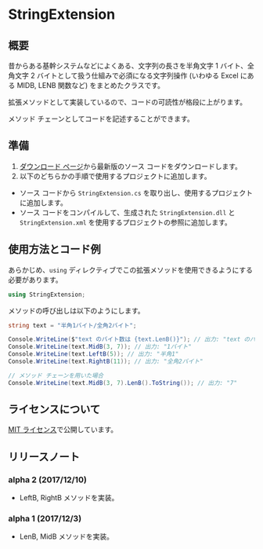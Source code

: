 # StringExtension

## 概要

昔からある基幹システムなどによくある、文字列の長さを半角文字 1 バイト、全角文字 2 バイトとして扱う仕組みで必須になる文字列操作 (いわゆる Excel にある MIDB, LENB 関数など) をまとめたクラスです。

拡張メソッドとして実装しているので、コードの可読性が格段に上がります。

メソッド チェーンとしてコードを記述することができます。

## 準備

1. [ダウンロード ページ](https://github.com/TanaUmbreon/StringExtension/releases)から最新版のソース コードをダウンロードします。
1. 以下のどちらかの手順で使用するプロジェクトに追加します。

* ソース コードから `StringExtension.cs` を取り出し、使用するプロジェクトに追加します。
* ソース コードをコンパイルして、生成された `StringExtension.dll` と `StringExtension.xml` を使用するプロジェクトの参照に追加します。

## 使用方法とコード例

あらかじめ、`using` ディレクティブでこの拡張メソッドを使用できるようにする必要があります。

```cs
using StringExtension;
```

メソッドの呼び出しは以下のようにします。

```cs
string text = "半角1バイト/全角2バイト";

Console.WriteLine($"text のバイト数は {text.LenB()}"); // 出力: "text のバイト数は 23"
Console.WriteLine(text.MidB(3, 7)); // 出力: "1バイト"
Console.WriteLine(text.LeftB(5)); // 出力: "半角1"
Console.WriteLine(text.RightB(11)); // 出力: "全角2バイト"

// メソッド チェーンを用いた場合
Console.WriteLine(text.MidB(3, 7).LenB().ToString()); // 出力: "7"
```

## ライセンスについて

[MIT ライセンス](LICENSE)で公開しています。

## リリースノート

### alpha 2 (2017/12/10)

* LeftB, RightB メソッドを実装。

### alpha 1 (2017/12/3)

* LenB, MidB メソッドを実装。

